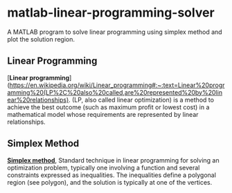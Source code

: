 # matlab-linear-programming-solver
A MATLAB program to solve linear programming using simplex method and plot the solution region.
## Linear Programming
[**Linear programming**](https://en.wikipedia.org/wiki/Linear_programming#:~:text=Linear%20programming%20(LP%2C%20also%20called,are%20represented%20by%20linear%20relationships). (LP, also called linear optimization) is a method to achieve the best outcome (such as maximum profit or lowest cost) in a mathematical model whose requirements are represented by linear relationships.
## Simplex Method
[**Simplex method**](https://en.wikipedia.org/wiki/Simplex_algorithm), Standard technique in linear programming for solving an optimization problem, typically one involving a function and several constraints expressed as inequalities. The inequalities define a polygonal region (see polygon), and the solution is typically at one of the vertices.
